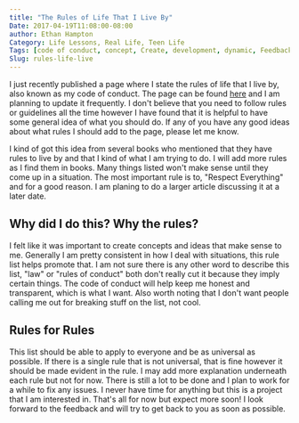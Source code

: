 ```yaml
---
title: "The Rules of Life That I Live By"
Date: 2017-04-19T11:08:00-08:00
author: Ethan Hampton
Category: Life Lessons, Real Life, Teen Life
Tags: [code of conduct, concept, Create, development, dynamic, Feedback, follow, Guideline, idea, law, life, list, new, page, Problems, Rules, series, Teen, Teenage]
Slug: rules-life-live
---
```


I just recently published a page where I state the rules of life that I
live by, also known as my code of conduct. The page can be found
[here](https://www.ethohampton.com/ethans-code-of-conduct/) and I am
planning to update it frequently. I don't believe that you need to
follow rules or guidelines all the time however I have found that it is
helpful to have some general idea of what you should do. If any of you
have any good ideas about what rules I should add to the page, please
let me know.

I kind of got this idea from several books who mentioned that they have
rules to live by and that I kind of what I am trying to do. I will add
more rules as I find them in books. Many things listed won't make sense
until they come up in a situation. The most important rule is to,
"Respect Everything" and for a good reason. I am planing to do a larger
article discussing it at a later date.

Why did I do this? Why the rules?
---------------------------------

I felt like it was important to create concepts and ideas that make
sense to me. Generally I am pretty consistent in how I deal with
situations, this rule list helps promote that. I am not sure there is
any other word to describe this list, "law" or "rules of conduct" both
don't really cut it because they imply certain things. The code of
conduct will help keep me honest and transparent, which is what I want.
Also worth noting that I don't want people calling me out for breaking
stuff on the list, not cool.

Rules for Rules
---------------

This list should be able to apply to everyone and be as universal as
possible. If there is a single rule that is not universal, that is fine
however it should be made evident in the rule. I may add more
explanation underneath each rule but not for now. There is still a lot
to be done and I plan to work for a while to fix any issues. I never
have time for anything but this is a project that I am interested in.
That's all for now but expect more soon! I look forward to the feedback
and will try to get back to you as soon as possible.
